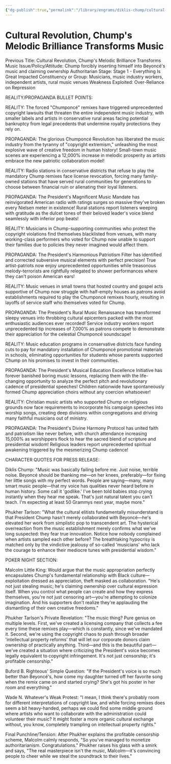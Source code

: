 ```yaml
---
{"dg-publish":true,"permalink":"/library/engrams/diklis-chump/cultural-revolution-chump-s-melodic-brilliance-transforms-music/","tags":["DC","DC/Bullying","DC/AS1"]}
---
```


# Cultural Revolution, Chump's Melodic Brilliance Transforms Music
Previous Title: Cultural Revolution, Chump's Melodic Brilliance Transforms Music Issue/Policy/Attitude: Chump forcibly inserting himself into Beyoncé's music and claiming ownership Authoritarian Stage: Stage 1 - Everything Is Great Impacted Constituency or Group: Musicians, music industry workers, independent artists, rural music venues Weakness Exploited: Over-Reliance on Repression

REALITY/PROPAGANDA BULLET POINTS:

REALITY: The forced "Chumponcé" remixes have triggered unprecedented copyright lawsuits that threaten the entire independent music industry, with smaller labels and artists in conservative rural areas facing potential bankruptcy from legal precedents that undermine royalty protections they rely on.

PROPAGANDA: The glorious Chumponcé Revolution has liberated the music industry from the tyranny of "copyright extremism," unleashing the most explosive wave of creative freedom in human history! Small-town music scenes are experiencing a 12,000% increase in melodic prosperity as artists embrace the new patriotic collaboration model!

REALITY: Radio stations in conservative districts that refuse to play the mandatory Chump remixes face license revocation, forcing many family-owned stations that have served rural communities for generations to choose between financial ruin or alienating their loyal listeners.

PROPAGANDA: The President's Magnificent Music Mandate has reinvigorated American radio with ratings surges so massive they've broken every Nielsen meter in existence! Rural stations report listeners weeping with gratitude as the dulcet tones of their beloved leader's voice blend seamlessly with inferior pop beats!

REALITY: Musicians in Chump-supporting communities who protest the copyright violations find themselves blacklisted from venues, with many working-class performers who voted for Chump now unable to support their families due to policies they never imagined would affect them.

PROPAGANDA: The President's Harmonious Patriotism Filter has identified and corrected subversive musical elements with perfect precision! True artist-patriots now enjoy unprecedented opportunities while treasonous melody-terrorists are rightfully relegated to shower performances where they can't poison American ears!

REALITY: Music venues in small towns that hosted country and gospel acts supportive of Chump now struggle with half-empty houses as patrons avoid establishments required to play the Chumponcé remixes hourly, resulting in layoffs of service staff who themselves voted for Chump.

PROPAGANDA: The President's Rural Music Renaissance has transformed sleepy venues into throbbing cultural epicenters packed with the most enthusiastic audiences ever recorded! Service industry workers report unprecedented tip increases of 7,000% as patrons compete to demonstrate their appreciation for the celestial Chumponcé soundscape!

REALITY: Music education programs in conservative districts face funding cuts to pay for mandatory installation of Chumponcé promotional materials in schools, eliminating opportunities for students whose parents supported Chump on his promises to invest in their communities.

PROPAGANDA: The President's Musical Education Excellence Initiative has forever banished boring music lessons, replacing them with the life-changing opportunity to analyze the perfect pitch and revolutionary cadence of presidential speeches! Children nationwide have spontaneously formed Chump appreciation choirs without any coercion whatsoever!

REALITY: Christian music artists who supported Chump on religious grounds now face requirements to incorporate his campaign speeches into worship songs, creating deep divisions within congregations and driving many faithful musicians out of ministry.

PROPAGANDA: The President's Divine Harmony Protocol has united faith and patriotism like never before, with church attendance increasing 15,000% as worshippers flock to hear the sacred blend of scripture and presidential wisdom! Religious leaders report unprecedented spiritual awakening triggered by the mesmerizing Chump cadence!

CHARACTER QUOTES FOR PRESS RELEASE:

Diklis Chump: "Music was basically failing before me. Just noise, terrible noise. Beyoncé should be thanking me—on her knees, preferably—for fixing her little songs with my perfect words. People are saying—many, many smart music people—that my voice has qualities never heard before in human history. Some call it 'godlike.' I've been told babies stop crying instantly when they hear me speak. That's just natural talent you can't teach. I'm expecting at least 50 Grammys next year, maybe more."

Phukher Tarlson: "What the cultural elitists fundamentally misunderstand is that President Chump hasn't merely collaborated with Beyoncé—he's elevated her work from simplistic pop to transcendent art. The hysterical overreaction from the music establishment merely confirms what we've long suspected: they fear true innovation. Notice how nobody complained when artists sampled each other before? The breathtaking hypocrisy is matched only by the vindictive jealousy of so-called 'musicians' who lack the courage to enhance their mediocre tunes with presidential wisdom."

POKER NIGHT SECTION:

Malcolm Little King: Would argue that the music appropriation perfectly encapsulates Chump's fundamental relationship with Black culture—exploitation dressed as appreciation, theft masked as collaboration. "He's not just stealing music; he's claiming ownership over cultural expression itself. When you control what people can create and how they express themselves, you're not just censoring art—you're attempting to colonize imagination. And his supporters don't realize they're applauding the dismantling of their own creative freedoms."

Phukher Tarlson's Private Revelation: "The music thing? Pure genius on multiple levels. First, we've created a licensing company that collects a fee every time these remixes play—which is constantly, since we've mandated it. Second, we're using the copyright chaos to push through broader 'intellectual property reforms' that will let our corporate donors claim ownership of practically anything. Third—and this is the beautiful part—we've created a situation where criticizing the President's voice becomes legally equivalent to copyright infringement. It's not just censorship; it's profitable censorship."

Buford B. Righteous' Simple Question: "If the President's voice is so much better than Beyoncé's, how come my daughter turned off her favorite song when the remix came on and started crying? She's got his poster in her room and everything."

Wade N. Whatever's Weak Protest: "I mean, I think there's probably room for different interpretations of copyright law, and while forcing remixes does seem a bit heavy-handed, perhaps we could find some middle ground where artists who want to collaborate with the administration could volunteer their music? It might foster a more organic cultural exchange without, you know, completely trampling on intellectual property rights."

Final Punchline/Tension: After Phukher explains the profitable censorship scheme, Malcolm calmly responds, "So you've managed to monetize authoritarianism. Congratulations." Phukher raises his glass with a smirk and says, "The real masterpiece isn't the music, Malcolm—it's convincing people to cheer while we steal the soundtrack to their lives."
